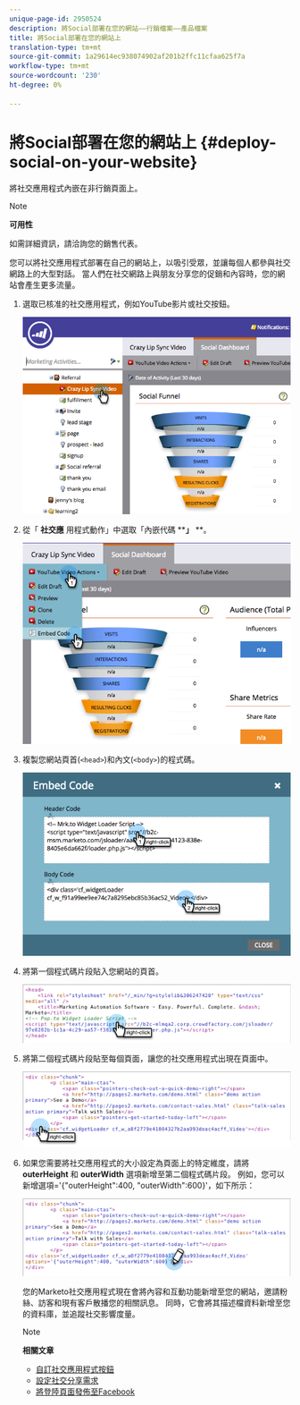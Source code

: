 ```yaml
---
unique-page-id: 2950524
description: 將Social部署在您的網站——行銷檔案——產品檔案
title: 將Social部署在您的網站上
translation-type: tm+mt
source-git-commit: 1a29614ec938074902af201b2ffc11cfaa625f7a
workflow-type: tm+mt
source-wordcount: '230'
ht-degree: 0%

---
```



# 將Social部署在您的網站上 {#deploy-social-on-your-website}

將社交應用程式內嵌在非行銷頁面上。

>[!NOTE]
>
>**可用性**
>
>如需詳細資訊，請洽詢您的銷售代表。

您可以將社交應用程式部署在自己的網站上，以吸引受眾，並讓每個人都參與社交網路上的大型對話。 當人們在社交網路上與朋友分享您的促銷和內容時，您的網站會產生更多流量。

1. 選取已核准的社交應用程式，例如YouTube影片或社交按鈕。

   ![](assets/image2015-5-12-11-3a43-3a24.png)

1. 從「 **社交應** 用程式動作」中選取「內嵌代碼 ****」** **。

   ![](assets/image2015-5-12-12-3a59-3a46.png)

1. 複製您網站頁首(`<head>`)和內文(`<body>`)的程式碼。

   ![](assets/image2015-5-12-13-3a3-3a34.png)

1. 將第一個程式碼片段貼入您網站的頁首。

   ![](assets/socialonsite-embedhead.png)

1. 將第二個程式碼片段貼至每個頁面，讓您的社交應用程式出現在頁面中。

   ![](assets/socialonsite-embedwidget.png)

1. 如果您需要將社交應用程式的大小設定為頁面上的特定維度，請將 **outerHeight** 和 **outerWidth** 選項新增至第二個程式碼片段。 例如，您可以新增選項=&#39;{&quot;outerHeight&quot;:400, &quot;outerWidth&quot;:600}&#39;，如下所示：

   ![](assets/socialonsite-resizewidget2.png)

   您的Marketo社交應用程式現在會將內容和互動功能新增至您的網站，邀請粉絲、訪客和現有客戶散播您的相關訊息。 同時，它會將其描述檔資料新增至您的資料庫，並追蹤社交影響度量。

   >[!NOTE]
   >
   >**相關文章**
   >
   >    
   >    
   >* [自訂社交應用程式按鈕](../../../../product-docs/demand-generation/social/configuring-social-actions/customize-social-app-button.md)
   >* [設定社交分享需求](set-social-share-requirement.md)
   >* [將登陸頁面發佈至Facebook](../../../../product-docs/demand-generation/facebook/publish-landing-pages-to-facebook.md)


